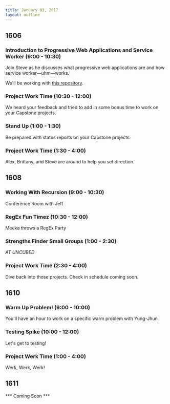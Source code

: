 ```yaml
---
title: January 03, 2017
layout: outline
---
```


## 1606

### Introduction to Progressive Web Applications and Service Worker (9:00 - 10:30)

Join Steve as he discusses what progressive web applications are and how service worker—uhm—works.

We'll be working with [this repository](https://github.com/turingschool-examples/markdown-previewer).

### Project Work Time (10:30 - 12:00)

We heard your feedback and tried to add in some bonus time to work on your Capstone projects.

### Stand Up (1:00 - 1:30)

Be prepared with status reports on your Capstone projects.

### Project Work Time (1:30 - 4:00)

Alex, Brittany, and Steve are around to help you set direction.

## 1608

### Working With Recursion (9:00 - 10:30)
Conference Room with Jeff

### RegEx Fun Timez (10:30 - 12:00)
Meeka throws a RegEx Party

### Strengths Finder Small Groups (1:00 - 2:30)
*AT UNCUBED*

### Project Work Time (2:30 - 4:00)
Dive back into those projects. Check in schedule coming soon.

## 1610

### Warm Up Problem! (9:00 - 10:00)

 You'll have an hour to work on a specific warm problem with Yung-Jhun

### Testing Spike (10:00 - 12:00)

 Let's get to testing!

### Project Werk Time (1:00 - 4:00)

Werk, Werk, Werk!


## 1611
*** Coming Soon ***
